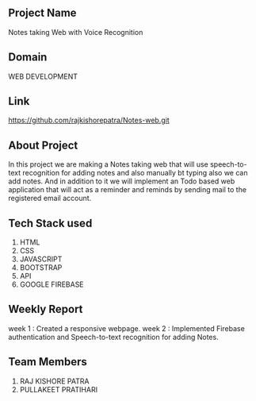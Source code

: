 ## Project Name

Notes taking Web with Voice Recognition

## Domain

WEB DEVELOPMENT

## Link

https://github.com/rajkishorepatra/Notes-web.git

## About Project

In this project we are making a Notes taking web that will use speech-to-text recognition for adding notes and also manually bt typing also we can add notes. And in addition to it we will implement an Todo based web application that will act as a reminder and reminds by sending mail to the registered email account.

## Tech Stack used

1. HTML
2. CSS
3. JAVASCRIPT
4. BOOTSTRAP
5. API
6. GOOGLE FIREBASE

## Weekly Report

week 1 : Created a responsive webpage.
week 2 : Implemented Firebase authentication and Speech-to-text recognition for adding Notes.

## Team Members

 1. RAJ KISHORE PATRA
 2. PULLAKEET PRATIHARI
